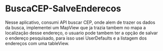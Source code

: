 # BuscaCEP-SalveEnderecos

Nesse aplicativo, consumi API buscar CEP, onde alem de trazer os dados da busca, implementei um MapView que ja trazia tambem no mapa a localização desse endereço, o usuario pode tambem ter a opção de salvar o endereço pesquisado, para isso usei UserDefaults e a listagem dos endereços com uma tableView.

<img src="https://media.discordapp.net/attachments/882496817550483510/1007059614271021186/Captura_de_Tela_2022-08-10_as_19.49.26.png?width=252&height=468" alt=""><img src="https://media.discordapp.net/attachments/882496817550483510/1007059614858235955/Captura_de_Tela_2022-08-10_as_19.49.43.png?width=252&height=468" alt="">
